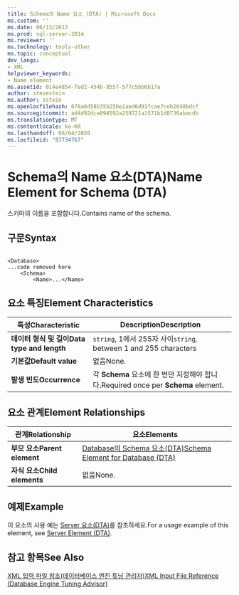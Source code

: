 ```yaml
---
title: Schema의 Name 요소 (DTA) | Microsoft Docs
ms.custom: ''
ms.date: 06/13/2017
ms.prod: sql-server-2014
ms.reviewer: ''
ms.technology: tools-other
ms.topic: conceptual
dev_langs:
- XML
helpviewer_keywords:
- Name element
ms.assetid: 014e4854-fed2-454b-8557-5f7c5bb6b17a
author: stevestein
ms.author: sstein
ms.openlocfilehash: 678a6d58b35b25be2aed6d91fcae7ceb2640bdcf
ms.sourcegitcommit: ad4d92dce894592a259721a1571b1d8736abacdb
ms.translationtype: MT
ms.contentlocale: ko-KR
ms.lasthandoff: 08/04/2020
ms.locfileid: "87734767"
---
```

# <a name="name-element-for-schema-dta"></a><span data-ttu-id="00948-102">Schema의 Name 요소(DTA)</span><span class="sxs-lookup"><span data-stu-id="00948-102">Name Element for Schema (DTA)</span></span>
  <span data-ttu-id="00948-103">스키마의 이름을 포함합니다.</span><span class="sxs-lookup"><span data-stu-id="00948-103">Contains name of the schema.</span></span>  
  
## <a name="syntax"></a><span data-ttu-id="00948-104">구문</span><span class="sxs-lookup"><span data-stu-id="00948-104">Syntax</span></span>  
  
```  
  
<Database>  
...code removed here  
    <Schema>  
        <Name>...</Name>  
```  
  
## <a name="element-characteristics"></a><span data-ttu-id="00948-105">요소 특징</span><span class="sxs-lookup"><span data-stu-id="00948-105">Element Characteristics</span></span>  
  
|<span data-ttu-id="00948-106">특성</span><span class="sxs-lookup"><span data-stu-id="00948-106">Characteristic</span></span>|<span data-ttu-id="00948-107">Description</span><span class="sxs-lookup"><span data-stu-id="00948-107">Description</span></span>|  
|--------------------|-----------------|  
|<span data-ttu-id="00948-108">**데이터 형식 및 길이**</span><span class="sxs-lookup"><span data-stu-id="00948-108">**Data type and length**</span></span>|<span data-ttu-id="00948-109">`string`, 1에서 255자 사이</span><span class="sxs-lookup"><span data-stu-id="00948-109">`string`, between 1 and 255 characters</span></span>|  
|<span data-ttu-id="00948-110">**기본값**</span><span class="sxs-lookup"><span data-stu-id="00948-110">**Default value**</span></span>|<span data-ttu-id="00948-111">없음</span><span class="sxs-lookup"><span data-stu-id="00948-111">None.</span></span>|  
|<span data-ttu-id="00948-112">**발생 빈도**</span><span class="sxs-lookup"><span data-stu-id="00948-112">**Occurrence**</span></span>|<span data-ttu-id="00948-113">각 **Schema** 요소에 한 번만 지정해야 합니다.</span><span class="sxs-lookup"><span data-stu-id="00948-113">Required once per **Schema** element.</span></span>|  
  
## <a name="element-relationships"></a><span data-ttu-id="00948-114">요소 관계</span><span class="sxs-lookup"><span data-stu-id="00948-114">Element Relationships</span></span>  
  
|<span data-ttu-id="00948-115">관계</span><span class="sxs-lookup"><span data-stu-id="00948-115">Relationship</span></span>|<span data-ttu-id="00948-116">요소</span><span class="sxs-lookup"><span data-stu-id="00948-116">Elements</span></span>|  
|------------------|--------------|  
|<span data-ttu-id="00948-117">**부모 요소**</span><span class="sxs-lookup"><span data-stu-id="00948-117">**Parent element**</span></span>|[<span data-ttu-id="00948-118">Database의 Schema 요소&#40;DTA&#41;</span><span class="sxs-lookup"><span data-stu-id="00948-118">Schema Element for Database &#40;DTA&#41;</span></span>](schema-element-for-database-dta.md)|  
|<span data-ttu-id="00948-119">**자식 요소**</span><span class="sxs-lookup"><span data-stu-id="00948-119">**Child elements**</span></span>|<span data-ttu-id="00948-120">없음</span><span class="sxs-lookup"><span data-stu-id="00948-120">None.</span></span>|  
  
## <a name="example"></a><span data-ttu-id="00948-121">예제</span><span class="sxs-lookup"><span data-stu-id="00948-121">Example</span></span>  
 <span data-ttu-id="00948-122">이 요소의 사용 예는 [Server 요소&#40;DTA&#41;](server-element-dta.md)를 참조하세요.</span><span class="sxs-lookup"><span data-stu-id="00948-122">For a usage example of this element, see [Server Element &#40;DTA&#41;](server-element-dta.md).</span></span>  
  
## <a name="see-also"></a><span data-ttu-id="00948-123">참고 항목</span><span class="sxs-lookup"><span data-stu-id="00948-123">See Also</span></span>  
 [<span data-ttu-id="00948-124">XML 입력 파일 참조&#40;데이터베이스 엔진 튜닝 관리자&#41;</span><span class="sxs-lookup"><span data-stu-id="00948-124">XML Input File Reference &#40;Database Engine Tuning Advisor&#41;</span></span>](xml-input-file-reference-database-engine-tuning-advisor.md)  
  
  
